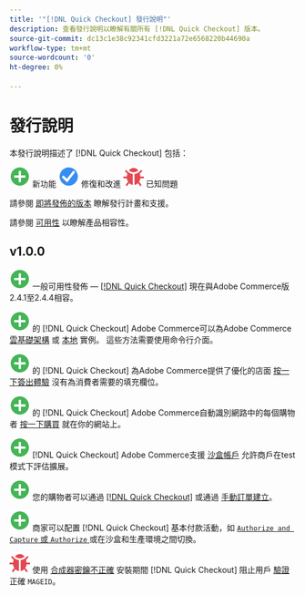 ```yaml
---
title: '"[!DNL Quick Checkout] 發行說明"'
description: 查看發行說明以瞭解有關所有 [!DNL Quick Checkout] 版本。
source-git-commit: dc13c1e38c92341cfd3221a72e6568220b44690a
workflow-type: tm+mt
source-wordcount: '0'
ht-degree: 0%

---
```


# 發行說明

本發行說明描述了 [!DNL Quick Checkout] 包括：

![新建](../assets/new.svg) 新功能
![已修復問題](../assets/fix.svg) 修復和改進
![已知問題](../assets/bug.svg) 已知問題

請參閱 [即將發佈的版本](https://devdocs.magento.com/release/) 瞭解發行計畫和支援。

請參閱 [可用性](https://devdocs.magento.com/release/availability.html) 以瞭解產品相容性。

## v1.0.0

![新建](../assets/new.svg)<!-- Issue BOLT-341 --> 一般可用性發佈 — [[!DNL Quick Checkout]](https://marketplace.magento.com/magento-quick-checkout.html) 現在與Adobe Commerce版2.4.1至2.4.4相容。

![新建](../assets/new.svg)<!-- Issue BOLT-340 --> 的 [!DNL Quick Checkout] Adobe Commerce可以為Adobe Commerce [雲基礎架構](install.md#adobe-commerce-on-cloud-infrastructure) 或 [本地](install.md#on-premises) 實例。 這些方法需要使用命令行介面。

![新建](../assets/new.svg)<!-- Issue BOLT-1 --> 的 [!DNL Quick Checkout] 為Adobe Commerce提供了優化的店面 [按一下簽出體驗](overview.md) 沒有為消費者需要的填充欄位。

![新建](../assets/new.svg)<!-- Issue BOLT-1 --> 的 [!DNL Quick Checkout] Adobe Commerce自動識別網路中的每個購物者 [按一下購買](checkout-flow.md) 就在你的網站上。

![新建](../assets/new.svg)<!-- Issue BOLT-218 --> [!DNL Quick Checkout] Adobe Commerce支援 [沙盒帳戶](testing.md#testing-in-sandbox) 允許商戶在test模式下評估擴展。

![新建](../assets/new.svg)<!-- Issue BOLT-780 --> 您的購物者可以通過 [[!DNL Quick Checkout]](checkout-page.md) 或通過 [手動訂單建立](create-order-admin.md)。

![新建](../assets/new.svg)<!-- Issue BOLT-666 --> 商家可以配置 [!DNL Quick Checkout] 基本付款活動，如 [`Authorize and Capture` 或 `Authorize` ](onboarding.md#complete-admin-configuration)或在沙盒和生產環境之間切換。

![已知問題](../assets/bug.svg)<!-- Issue BOLT-342 --> 使用 [合成器密鑰不正確](https://support.magento.com/hc/en-us/articles/6909450342541) 安裝期間 [!DNL Quick Checkout] 阻止用戶 [驗證](https://devdocs.magento.com/guides/v2.4/install-gde/prereq/connect-auth.html) 正確 `MAGEID`。
